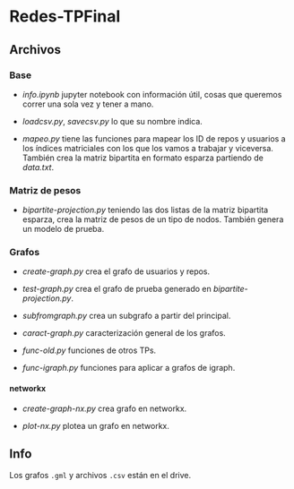 # Redes-TPFinal

## Archivos

### Base

- _info.ipynb_ jupyter notebook con información útil, cosas que queremos correr una sola vez y tener a mano.

- _loadcsv.py_, _savecsv.py_ lo que su nombre indica.

- _mapeo.py_ tiene las funciones para mapear los ID de repos y usuarios a los índices matriciales con los que los vamos a trabajar y viceversa. También crea la matriz bipartita en formato esparza partiendo de _data.txt_.

### Matriz de pesos

- _bipartite-projection.py_ teniendo las dos listas de la matriz bipartita esparza, crea la matriz de pesos de un tipo de nodos. También genera un modelo de prueba.

### Grafos

- _create-graph.py_ crea el grafo de usuarios y repos.

- _test-graph.py_ crea el grafo de prueba generado en  _bipartite-projection.py_.

- _subfromgraph.py_ crea un subgrafo a partir del principal.

- _caract-graph.py_ caracterización general de los grafos.

- _func-old.py_ funciones de otros TPs.
- _func-igraph.py_ funciones para aplicar a grafos de igraph.

#### networkx

- _create-graph-nx.py_ crea grafo en networkx.

- _plot-nx.py_ plotea un grafo en networkx.


## Info

Los grafos `.gml` y archivos `.csv` están en el drive.

